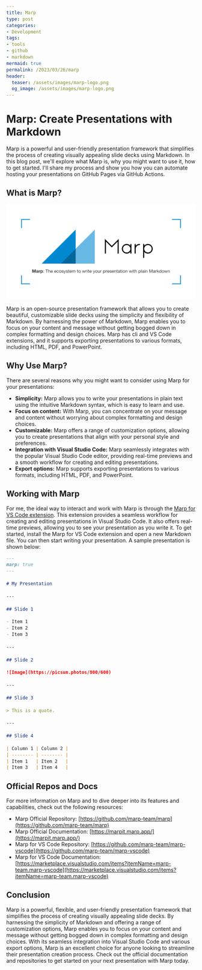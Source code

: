```yaml
---
title: Marp
type: post
categories:
- Development
tags:
- tools
- github
- markdown
mermaid: true
permalink: /2023/03/26/marp
header:
  teaser: /assets/images/marp-logo.png
  og_image: /assets/images/marp-logo.png
---
```


# Marp: Create Presentations with Markdown

Marp is a powerful and user-friendly presentation framework that simplifies the process of creating visually appealing slide decks using Markdown. In this blog post, we'll explore what Marp is, why you might want to use it, how to get started. I'll share my process and show you how you can automate hosting your presentations on GitHub Pages via GitHub Actions.

## What is Marp?

![Marp Logo](/assets/images/marp-logo.png)

Marp is an open-source presentation framework that allows you to create beautiful, customizable slide decks using the simplicity and flexibility of Markdown. By harnessing the power of Markdown, Marp enables you to focus on your content and message without getting bogged down in complex formatting and design choices. Marp has cli and VS Code extensions, and it supports exporting presentations to various formats, including HTML, PDF, and PowerPoint. 

## Why Use Marp?

There are several reasons why you might want to consider using Marp for your presentations:

- **Simplicity:** Marp allows you to write your presentations in plain text using the intuitive Markdown syntax, which is easy to learn and use.
- **Focus on content:** With Marp, you can concentrate on your message and content without worrying about complex formatting and design choices.
- **Customizable:** Marp offers a range of customization options, allowing you to create presentations that align with your personal style and preferences.
- **Integration with Visual Studio Code:** Marp seamlessly integrates with the popular Visual Studio Code editor, providing real-time previews and a smooth workflow for creating and editing presentations.
- **Export options:** Marp supports exporting presentations to various formats, including HTML, PDF, and PowerPoint.

## Working with Marp

For me, the ideal way to interact and work with Marp is through the [Marp for VS Code extension](https://marketplace.visualstudio.com/items?itemName=marp-team.marp-vscode). This extension provides a seamless workflow for creating and editing presentations in Visual Studio Code. It also offers real-time previews, allowing you to see your presentation as you write it. To get started, install the Marp for VS Code extension and open a new Markdown file. You can then start writing your presentation. A sample presentation is shown below:

```markdown
---
marp: true
---

# My Presentation

---

## Slide 1

- Item 1
- Item 2
- Item 3

---

## Slide 2

![Image](https://picsum.photos/800/600)

---

## Slide 3

> This is a quote.

---

## Slide 4

| Column 1 | Column 2 |
| -------- | -------- |
| Item 1   | Item 2   |
| Item 3   | Item 4   |

```

## Official Repos and Docs

For more information on Marp and to dive deeper into its features and capabilities, check out the following resources:

- Marp Official Repository: [https://github.com/marp-team/marp](https://github.com/marp-team/marp)
- Marp Official Documentation: [https://marpit.marp.app/](https://marpit.marp.app/)
- Marp for VS Code Repository: [https://github.com/marp-team/marp-vscode](https://github.com/marp-team/marp-vscode)
- Marp for VS Code Documentation: [https://marketplace.visualstudio.com/items?itemName=marp-team.marp-vscode](https://marketplace.visualstudio.com/items?itemName=marp-team.marp-vscode)

## Conclusion

Marp is a powerful, flexible, and user-friendly presentation framework that simplifies the process of creating visually appealing slide decks. By harnessing the simplicity of Markdown and offering a range of customization options, Marp enables you to focus on your content and message without getting bogged down in complex formatting and design choices. With its seamless integration into Visual Studio Code and various export options, Marp is an excellent choice for anyone looking to streamline their presentation creation process. Check out the official documentation and repositories to get started on your next presentation with Marp today.